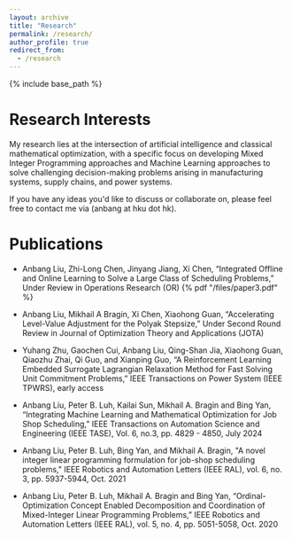 ```yaml
---
layout: archive
title: "Research"
permalink: /research/
author_profile: true
redirect_from:
  - /research
---
```


{% include base_path %}

Research Interests
======
My research lies at the intersection of artificial intelligence and classical mathematical optimization, with a specific focus on developing Mixed Integer Programming approaches and Machine Learning approaches to solve challenging decision-making problems arising in manufacturing systems, supply chains, and power systems.

If you have any ideas you'd like to discuss or collaborate on, please feel free to contact me via (anbang at hku dot hk).
  
Publications
======
* Anbang Liu, Zhi-Long Chen, Jinyang Jiang, Xi Chen, “Integrated Offline and Online Learning to Solve a Large Class of Scheduling Problems,” Under Review in Operations Research (OR)
{% pdf "/files/paper3.pdf" %}

* Anbang Liu, Mikhail A Bragin, Xi Chen, Xiaohong Guan, “Accelerating Level-Value Adjustment for the Polyak Stepsize,” Under Second Round Review in Journal of Optimization Theory and Applications (JOTA)

* Yuhang Zhu, Gaochen Cui, Anbang Liu, Qing-Shan Jia, Xiaohong Guan, Qiaozhu Zhai, Qi Guo, and Xianping Guo, “A Reinforcement Learning Embedded Surrogate Lagrangian Relaxation Method for Fast Solving Unit Commitment Problems,” IEEE Transactions on Power System (IEEE TPWRS), early access
  
* Anbang Liu, Peter B. Luh, Kailai Sun, Mikhail A. Bragin and Bing Yan, “Integrating Machine Learning and Mathematical Optimization for Job Shop Scheduling,” IEEE Transactions on Automation Science and Engineering (IEEE TASE), Vol. 6, no.3, pp. 4829 - 4850, July 2024

* Anbang Liu, Peter B. Luh, Bing Yan, and Mikhail A. Bragin, "A novel integer linear programming formulation for job-shop scheduling problems," IEEE Robotics and Automation Letters (IEEE RAL), vol. 6, no. 3, pp. 5937-5944, Oct. 2021

* Anbang Liu, Peter B. Luh, Mikhail A. Bragin and Bing Yan, “Ordinal-Optimization Concept Enabled Decomposition and Coordination of Mixed-Integer Linear Programming Problems,” IEEE Robotics and Automation Letters (IEEE RAL), vol. 5, no. 4, pp. 5051-5058, Oct. 2020





